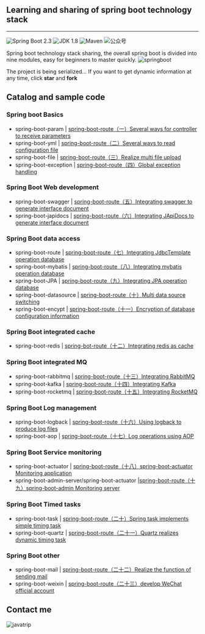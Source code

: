 ## Learning and sharing of spring boot technology stack
---
![Spring Boot 2.3](https://img.shields.io/badge/Spring%20Boot-2.3-brightgreen.svg)
![JDK 1.8](https://img.shields.io/badge/JDK-1.8-blue.svg)
![Maven](https://img.shields.io/badge/Maven-3.5.4-important.svg)
![公众号](https://img.shields.io/badge/Java旅途-lightgrey.svg)

 Spring boot technology stack sharing, the overall spring boot is divided into nine modules, easy for beginners to master quickly. 
![springboot](https://mmbiz.qpic.cn/mmbiz_png/lgiaG5BicLkVfF1BjN5R1wZR3oCnkESSrF9zcLEYcrm6sv2dHshctmIQNHVbrEn2y9aVGDWSia73pDWkFEiafw27NQ/640?wx_fmt=png&tp=webp&wxfrom=5&wx_lazy=1&wx_co=1)

The project is being serialized... If you want to get dynamic information at any time, click **star** and **fork**

##  Catalog and sample code 
### Spring boot Basics

- spring-boot-param | [spring-boot-route（一）Several ways for controller to receive parameters](https://javatip.cn/archives/66)
- spring-boot-yml | [spring-boot-route（二）Several ways to read configuration file](https://javatip.cn/archives/72)
- spring-boot-file | [spring-boot-route（三）Realize multi file upload](https://javatip.cn/archives/74)
- spring-boot-exception | [spring-boot-route（四）Global exception handling](https://javatip.cn/archives/79)

### Spring Boot Web development

- spring-boot-swagger | [spring-boot-route（五）Integrating swagger to generate interface document](https://javatip.cn/archives/90)
- spring-boot-japidocs | [spring-boot-route（六）Integrating JApiDocs to generate interface document](https://javatip.cn/archives/91)

### Spring Boot data access
- spring-boot-route | [spring-boot-route（七）Integrating JdbcTemplate operation database](https://javatip.cn/archives/92) 
- spring-boot-mybatis | [spring-boot-route（八）Integrating mybatis operation database](https://javatip.cn/archives/93)
- spring-boot-JPA | [spring-boot-route（九）Integrating JPA operation database](https://javatip.cn/archives/94)
- spring-boot-datasource | [spring-boot-route（十）Multi data source switching](https://javatip.cn/archives/95)
- spring-boot-encypt | [spring-boot-route（十一）Encryption of database configuration information](https://javatip.cn/archives/113)

### Spring Boot integrated cache

- spring-boot-redis | [spring-bot-route（十二）Integrating redis as cache](https://javatip.cn/archives/114)

### Spring Boot integrated MQ
- spring-boot-rabbitmq | [spring-boot-route（十三）Integrating RabbitMQ](https://javatip.cn/archives/115)
- spring-boot-kafka | [spring-boot-route（十四）Integrating Kafka](https://javatip.cn/archives/116)
- spring-boot-rocketmq | [spring-boot-route（十五）Integrating RocketMQ](https://javatip.cn/archives/117)

### Spring Boot Log management
- spring-boot-logback | [spring-boot-route（十六）Using logback to produce log files](https://javatip.cn/archives/118)
- spring-boot-aop | [spring-boot-route（十七）Log operations using AOP](https://javatip.cn/archives/119)

### Spring Boot Service monitoring
- spring-boot-actuator | [spring-boot-route（十八）spring-boot-actuator Monitoring application](https://javatip.cn/archives/120)
- spring-boot-admin-server/spring-boot-actuator |[spring-boot-route（十九）spring-boot-admin Monitoring server](https://javatip.cn/archives/121)

### Spring Boot Timed tasks 
- spring-boot-task | [spring-boot-route（二十）Spring task implements simple timing task](https://javatip.cn/archives/122)
- spring-boot-quartz | [spring-boot-route（二十一）Quartz realizes dynamic timing task](https://javatip.cn/archives/123)

### Spring Boot other
- spring-boot-mail | [spring-boot-route（二十二）Realize the function of sending mail](https://javatip.cn/archives/124)
- spring-boot-weixin | [spring-boot-route（二十三）develop WeChat official account](https://javatip.cn/archives/125)
##  Contact me 
![javatrip](https://mmbiz.qpic.cn/mmbiz_jpg/lgiaG5BicLkVcL78JBvS9m020Nt20MtiaRjgm6nhDIK8BBtObRhlDSX1byTgNTe79hmHiaLFppsBkzhnAq7oj3nyPA/640?wx_fmt=jpeg&tp=webp&wxfrom=5&wx_lazy=1&wx_co=1)